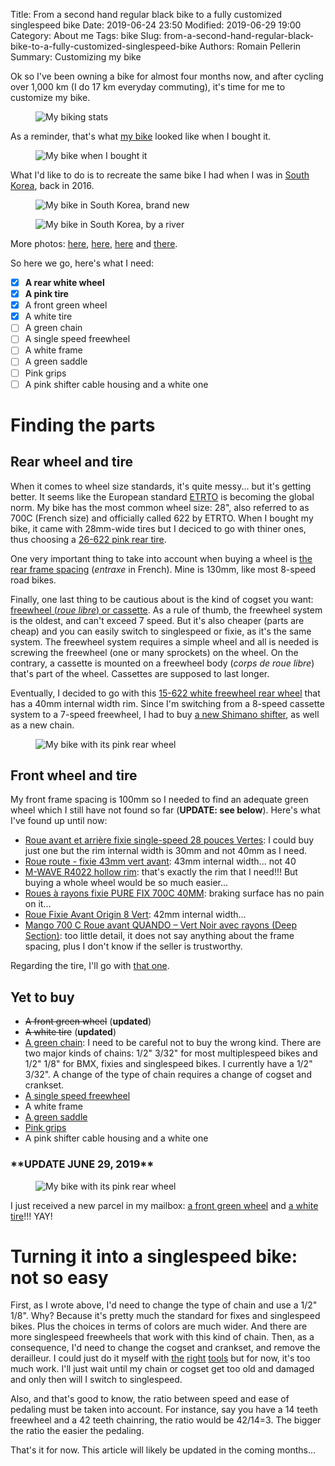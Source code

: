 Title: From a second hand regular black bike to a fully customized singlespeed bike
Date: 2019-06-24 23:50
Modified: 2019-06-29 19:00
Category: About me
Tags: bike
Slug: from-a-second-hand-regular-black-bike-to-a-fully-customized-singlespeed-bike
Authors: Romain Pellerin
Summary: Customizing my bike

Ok so I've been owning a bike for almost four months now, and after cycling over 1,000 km (I do 17 km everyday commuting), it's time for me to customize my bike.

<figure class="center"><img alt="My biking stats" src="{filename}/images/bike-app.jpg" /></figure>

As a reminder, that's what [my bike](https://www.infine-cycles.com/fr/velos/81-1150-velo-urbain-classic-40.html) looked like when I bought it.

<figure class="center"><img alt="My bike when I bought it" src="{filename}/images/bike-paris2.jpg" /></figure>

What I'd like to do is to recreate the same bike I had when I was in [South Korea]({filename}/south-korea.md), back in 2016.

<figure class="center"><img alt="My bike in South Korea, brand new" src="{filename}/images/south-korea/bike.jpg" /></figure>

<figure class="center"><img alt="My bike in South Korea, by a river" src="{filename}/images/bike-korea.jpg" /></figure>

More photos: [here](http://www.bikey.co.kr/new/board.php?board=bt700c&command=body&no=77), [here](http://prod.danawa.com/info/?pcode=1414217&cate1=0&cate2=0&cate3=0&cate4=0), [here](https://biketago.com/bike/1912) and [there](https://www.pedalroom.com/bike/samchully-x-benetton-fixie-29131).

So here we go, here's what I need:

- [x] **A rear white wheel**
- [x] **A pink tire**
- [x] A front green wheel
- [x] A white tire
- [ ] A green chain
- [ ] A single speed freewheel
- [ ] A white frame
- [ ] A green saddle
- [ ] Pink grips
- [ ] A pink shifter cable housing and a white one

# Finding the parts

## Rear wheel and tire

When it comes to wheel size standards, it's quite messy... but it's getting better. It seems like the European standard [ETRTO](https://en.wikipedia.org/wiki/ISO_5775) is becoming the global norm. My bike has the most common wheel size: 28", also referred to as 700C (French size) and officially called 622 by ETRTO. When I bought my bike, it came with 28mm-wide tires but I deciced to go with thiner ones, thus choosing a [26-622 pink rear tire](https://www.lecyclo.com/velo/roue-pneu/pneu-velo/pneu-kenda/pneu-velo-de-route-rose-700-x-26-c-kenda.html).

One very important thing to take into account when buying a wheel is [the rear frame spacing](https://www.sheldonbrown.com/frame-spacing.html) (_entraxe_ in French). Mine is 130mm, like most 8-speed road bikes.

Finally, one last thing to be cautious about is the kind of cogset you want: [freewheel (_roue libre_) or cassette](https://www.lecyclo.com/outils/roue-libre-cassette-velo.html). As a rule of thumb, the freewheel system is the oldest, and can't exceed 7 speed. But it's also cheaper (parts are cheap) and you can easily switch to singlespeed or fixie, as it's the same system. The freewheel system requires a simple wheel and all is needed is screwing the freewheel (one or many sprockets) on the wheel. On the contrary, a cassette is mounted on a freewheel body (_corps de roue libre_) that's part of the wheel. Cassettes are supposed to last longer.

Eventually, I decided to go with this [15-622 white freewheel rear wheel](https://www.lecyclo.com/velo/roue-pneu/roue-velo/roue-arriere/roue-arriere-velo-de-course-700-blanche-roue-libre-5-7-vitesses.html) that has a 40mm internal width rim. Since I'm switching from a 8-speed cassette system to a 7-speed freewheel, I had to buy [a new Shimano shifter](https://www.amazon.fr/gp/product/B00EXU0WBK), as well as a new chain.

<figure class="center"><img alt="My bike with its pink rear wheel" src="{filename}/images/bike-pink-rear-wheel.jpg" /></figure>

## Front wheel and tire

My front frame spacing is 100mm so I needed to find an adequate green wheel which I still have not found so far (**UPDATE: see below**). Here's what I've found up until now:

- [Roue avant et arrière fixie single-speed 28 pouces Vertes](https://www.lecyclo.com/velo/roue-pneu/roue-velo/paire-de-roues/roue-avant-et-arriere-fixie-single-speed-28-pouces-vertes.html): I could buy just one but the rim internal width is 30mm and not 40mm as I need.
- [Roue route - fixie 43mm vert avant](https://www.velo-zone.fr/pieces-roues-route_fixie/8894-roue-route-fixie-43mm-vert-avant-selection.html#detail): 43mm internal width... not 40
- [M-WAVE R4022 hollow rim](https://www.messingschlager.com/en/products/rim_t67/m-wave-r4022-hollow-rim_a381040-S): that's exactly the rim that I need!!! But buying a whole wheel would be so much easier...
- [Roues à rayons fixie PURE FIX 700C 40MM](https://www.beastybike.com/roues-a-rayons/336-1531-paire-de-roues-a-rayons-fixie-pure-fix-700c-40mm.html#/6-couleur-vert): braking surface has no pain on it...
- [Roue Fixie Avant Origin 8 Vert](https://www.santafixie.fr/roues-velos-pignon-fixe/avant/roue-avant-origin8-vert-pc.html#): 42mm internal width...
- [Mango 700 C Roue avant QUANDO – Vert Noir avec rayons (Deep Section)](https://www.amazon.fr/Mango-avant-QUANDO-rayons-Section/dp/B074VC6WJW/ref=sr_1_10?__mk_fr_FR=%C3%85M%C3%85%C5%BD%C3%95%C3%91&keywords=roue+verte&qid=1561217052&s=sports&sr=1-10): too little detail, it does not say anything about the frame spacing, plus I don't know if the seller is trustworthy.

Regarding the tire, I'll go with [that one](https://www.lecyclo.com/velo/roue-pneu/pneu-velo/pneu-kenda/pneu-velo-blanc-pour-fixie-et-single-speed-700-x-26-c-kenda.html).

## Yet to buy

- <s>A front green wheel</s> (**updated**)
- <s>A white tire</s> (**updated**)
- [A green chain](https://www.lecyclo.com/velo/pieces-detachees/transmission/chaine/chaine-velo-bmx-fixie-single-speed-verte.html): I need to be careful not to buy the wrong kind. There are two major kinds of chains: 1/2" 3/32" for most multiplespeed bikes and 1/2" 1/8" for BMX, fixies and singlespeed bikes. I currently have a 1/2" 3/32". A change of the type of chain requires a change of cogset and crankset.
- [A single speed freewheel](https://www.lecyclo.com/velo/pieces-detachees/transmission/cassette-roue-libre/roue-libre-mono-vitesse-pour-velo.html)
- A white frame
- [A green saddle](https://www.lecyclo.com/velo/confort/selle-tige-et-housse/selle/selle-velo-vintage-verte-imitation-cuir-avec-rivets.html)
- [Pink grips](https://www.lecyclo.com/velo/confort/potence-guidon/poignee-corne/grips-roses-pour-guidon-de-velo-get-shorty-blb.html)
- A pink shifter cable housing and a white one

### \*\*UPDATE JUNE 29, 2019\*\*

<figure class="center"><img alt="My bike with its pink rear wheel" src="{filename}/images/bike-pink-green.jpg" /></figure>

I just received a new parcel in my mailbox: [a front green wheel](https://www.beastybike.com/roues-a-rayons/336-1531-paire-de-roues-a-rayons-fixie-pure-fix-700c-40mm.html#/6-couleur-vert) and [a white tire](https://www.lecyclo.com/velo/roue-pneu/pneu-velo/pneu-kenda/pneu-velo-blanc-pour-fixie-et-single-speed-700-x-26-c-kenda.html)!!! YAY!

# Turning it into a singlespeed bike: not so easy

First, as I wrote above, I'd need to change the type of chain and use a 1/2" 1/8". Why? Because it's pretty much the standard for fixes and singlespeed bikes. Plus the choices in terms of colors are much wider. And there are more singlespeed freewheels that work with this kind of chain. Then, as a consequence, I'd need to change the cogset and crankset, and remove the derailleur. I could just do it myself with [the](https://www.lecyclo.com/velo/pieces-detachees/outils/transmission/demonte-roue-libre-super-b-tb-1045.html) [right](https://www.lecyclo.com/velo/pieces-detachees/outils/transmission/derive-chaine-de-velo.html) [tools](https://www.lecyclo.com/velo/pieces-detachees/outils/transmission/pince-a-maillon-chaine-velo-2-en-1-montage-et-demontage.html) but for now, it's too much work. I'll just wait until my chain or cogset get too old and damaged and only then will I switch to singlespeed.

Also, and that's good to know, the ratio between speed and ease of pedaling must be taken into account. For instance, say you have a 14 teeth freewheel and a 42 teeth chainring, the ratio would be 42/14=3. The bigger the ratio the easier the pedaling.

That's it for now. This article will likely be updated in the coming months...
